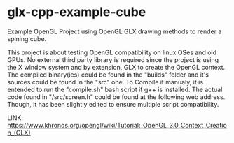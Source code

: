 # glx-cpp-example-cube
Example OpenGL Project using OpenGL GLX drawing methods to render a spining cube.

This project is about testing OpenGL compatibility on linux OSes and old GPUs. 
No external third party library is required since the project is using the X window system and by extension, GLX to create the OpenGL context.
The compiled binary(ies) could be found in the "builds" folder and it's sources could be found in the "src" one.
To Compile it manualy, it is entended to run the "compile.sh" bash script if g++ is installed.
The actual code found in "/src/screen.h" could be found at the following web address. Though, it has been slightly edited to ensure multiple script compatibility.

LINK: https://www.khronos.org/opengl/wiki/Tutorial:_OpenGL_3.0_Context_Creation_(GLX)

